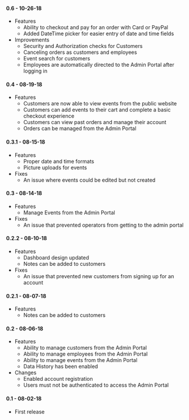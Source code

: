 #### 0.6 - 10-26-18

- Features
  - Ability to checkout and pay for an order with Card or PayPal
  - Added DateTime picker for easier entry of date and time fields
- Improvements
  - Security and Authorization checks for Customers
  - Canceling orders as customers and employees
  - Event search for customers
  - Employees are automatically directed to the Admin Portal after logging in

#### 0.4 - 08-19-18

- Features
  - Customers are now able to view events from the public website
  - Customers can add events to their cart and complete a basic checkout experience
  - Customers can view past orders and manage their account
  - Orders can be managed from the Admin Portal

#### 0.3.1 - 08-15-18

- Features
  - Proper date and time formats
  - Picture uploads for events
- Fixes
  - An issue where events could be edited but not created

#### 0.3 - 08-14-18

- Features
  - Manage Events from the Admin Portal
- Fixes
  - An issue that prevented operators from getting to the admin portal

#### 0.2.2 - 08-10-18

- Features
  - Dashboard design updated
  - Notes can be added to customers
- Fixes
  - An issue that prevented new customers from signing up for an account

#### 0.2.1 - 08-07-18

- Features
  - Notes can be added to customers

#### 0.2 - 08-06-18

- Features
  - Ability to manage customers from the Admin Portal
  - Ability to manage employees from the Admin Portal
  - Ability to manage events from the Admin Portal
  - Data History has been enabled
- Changes
  - Enabled account registration
  - Users must not be authenticated to access the Admin Portal

#### 0.1 - 08-02-18

- First release
